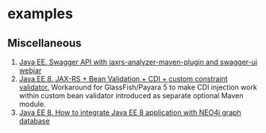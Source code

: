 # examples
## Miscellaneous
1. [Java EE. Swagger API with jaxrs-analyzer-maven-plugin and swagger-ui webjar](https://github.com/afrunt/examples/tree/master/misc/jax-rs-analyzer)
2. [Java EE 8. JAX-RS + Bean Validation + CDI + custom constraint validator.](https://github.com/afrunt/examples/tree/master/misc/jaxrs-bean-validation-cdi-custom-validator) Workaround for GlassFish/Payara 5 to make CDI injection work within custom bean validator introduced as separate optional Maven module.
3. [Java EE 8. How to integrate Java EE 8 application with NEO4j graph database](https://github.com/afrunt/examples/tree/master/java-ee-8-examples/neo4j-integration)
